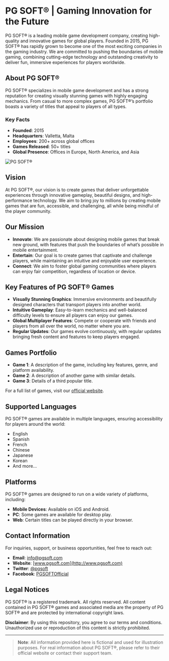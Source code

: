 # PG SOFT® | Gaming Innovation for the Future

PG SOFT® is a leading mobile game development company, creating high-quality and innovative games for global players. Founded in 2015, PG SOFT® has rapidly grown to become one of the most exciting companies in the gaming industry. We are committed to pushing the boundaries of mobile gaming, combining cutting-edge technology and outstanding creativity to deliver fun, immersive experiences for players worldwide.

## About PG SOFT®

PG SOFT® specializes in mobile game development and has a strong reputation for creating visually stunning games with highly engaging mechanics. From casual to more complex games, PG SOFT®’s portfolio boasts a variety of titles that appeal to players of all types.

### Key Facts

- **Founded**: 2015
- **Headquarters**: Valletta, Malta
- **Employees**: 200+ across global offices
- **Games Released**: 50+ titles
- **Global Presence**: Offices in Europe, North America, and Asia

![PG SOFT®](https://www.pgsoft.com/_nuxt/img/company_pic_about@1x.e563b5f.jpg)

## Vision

At PG SOFT®, our vision is to create games that deliver unforgettable experiences through innovative gameplay, beautiful designs, and high-performance technology. We aim to bring joy to millions by creating mobile games that are fun, accessible, and challenging, all while being mindful of the player community.

## Our Mission

- **Innovate**: We are passionate about designing mobile games that break new ground, with features that push the boundaries of what’s possible in mobile entertainment.
- **Entertain**: Our goal is to create games that captivate and challenge players, while maintaining an intuitive and enjoyable user experience.
- **Connect**: We aim to foster global gaming communities where players can enjoy fair competition, regardless of location or device.

## Key Features of PG SOFT® Games

- **Visually Stunning Graphics**: Immersive environments and beautifully designed characters that transport players into another world.
- **Intuitive Gameplay**: Easy-to-learn mechanics and well-balanced difficulty levels to ensure all players can enjoy our games.
- **Global Multiplayer Features**: Compete or cooperate with friends and players from all over the world, no matter where you are.
- **Regular Updates**: Our games evolve continuously, with regular updates bringing fresh content and features to keep players engaged.

## Games Portfolio

- **Game 1**: A description of the game, including key features, genre, and platform availability.
- **Game 2**: A description of another game with similar details.
- **Game 3**: Details of a third popular title.

For a full list of games, visit our [official website](https://www.pgsoft.com).

## Supported Languages

PG SOFT® games are available in multiple languages, ensuring accessibility for players around the world:

- English
- Spanish
- French
- Chinese
- Japanese
- Korean
- And more...

## Platforms

PG SOFT® games are designed to run on a wide variety of platforms, including:

- **Mobile Devices**: Available on iOS and Android.
- **PC**: Some games are available for desktop play.
- **Web**: Certain titles can be played directly in your browser.

## Contact Information

For inquiries, support, or business opportunities, feel free to reach out:

- **Email**: info@pgsoft.com
- **Website**: [www.pgsoft.com](http://www.pgsoft.com)
- **Twitter**: [@pgsoft](https://twitter.com/pgsoft)
- **Facebook**: [PGSOFTOfficial](https://www.facebook.com/PGSOFTOfficial)

## Legal Notices

PG SOFT® is a registered trademark. All rights reserved. All content contained in PG SOFT® games and associated media are the property of PG SOFT® and are protected by international copyright laws.

**Disclaimer**: By using this repository, you agree to our terms and conditions. Unauthorized use or reproduction of this content is strictly prohibited.

---

> **Note**: All information provided here is fictional and used for illustration purposes. For real information about PG SOFT®, please refer to their official website or contact their support team.
